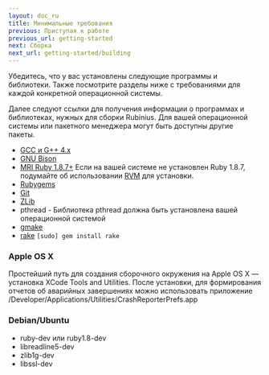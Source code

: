 ```yaml
---
layout: doc_ru
title: Минимальные требования
previous: Приступая к работе
previous_url: getting-started
next: Сборка
next_url: getting-started/building
---
```


Убедитесь, что у вас установлены следующие программы и библиотеки. Также
посмотрите разделы ниже с требованиями для каждой конкретной операционной
системы.

Далее следуют ссылки для получения информации о программах и библиотеках,
нужных для сборки Rubinius. Для вашей операционной системы или пакетного
менеджера могут быть доступны другие пакеты.

  * [GCC и G++ 4.x](http://gcc.gnu.org/)
  * [GNU Bison](http://www.gnu.org/software/bison/)
  * [MRI Ruby 1.8.7+](http://www.ruby-lang.org/) Если на вашей системе не
    установлен Ruby 1.8.7, подумайте об использовании
    [RVM](http://rvm.beginrescueend.com/) для установки.
  * [Rubygems](http://www.rubygems.org/)
  * [Git](http://git.or.cz/)
  * [ZLib](http://www.zlib.net/)
  * pthread - Библиотека pthread должна быть установлена вашей операционной системой
  * [gmake](http://savannah.gnu.org/projects/make/)
  * [rake](http://rake.rubyforge.org/) `[sudo] gem install rake`


### Apple OS X

Простейший путь для создания сборочного окружения на Apple OS X —
установка XCode Tools and Utilities. После установки, для формирования
отчетов об аварийных завершениях можно использовать приложение
/Developer/Applications/Utilities/CrashReporterPrefs.app


### Debian/Ubuntu

  * ruby-dev или ruby1.8-dev
  * libreadline5-dev
  * zlib1g-dev
  * libssl-dev
